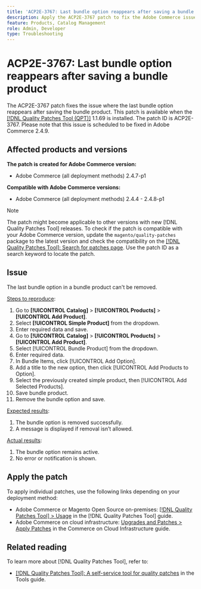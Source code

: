 ```yaml
---
title: 'ACP2E-3767: Last bundle option reappears after saving a bundle product'
description: Apply the ACP2E-3767 patch to fix the Adobe Commerce issue where the last bundle option in a bundle product could not be removed.
feature: Products, Catalog Management
role: Admin, Developer
type: Troubleshooting 
---
```


# ACP2E-3767: Last bundle option reappears after saving a bundle product

The ACP2E-3767 patch fixes the issue where the last bundle option reappears after saving the bundle product. This patch is available when the [[!DNL Quality Patches Tool (QPT)]](/help/tools/quality-patches-tool/quality-patches-tool-to-self-serve-quality-patches.md) 1.1.69 is installed. The patch ID is ACP2E-3767. Please note that this issue is scheduled to be fixed in Adobe Commerce 2.4.9.

## Affected products and versions

**The patch is created for Adobe Commerce version:**

* Adobe Commerce (all deployment methods) 2.4.7-p1

**Compatible with Adobe Commerce versions:**

* Adobe Commerce (all deployment methods) 2.4.4 - 2.4.8-p1

>[!NOTE]
>
>The patch might become applicable to other versions with new [!DNL Quality Patches Tool] releases. To check if the patch is compatible with your Adobe Commerce version, update the `magento/quality-patches` package to the latest version and check the compatibility on the [[!DNL Quality Patches Tool]: Search for patches page](https://experienceleague.adobe.com/tools/commerce-quality-patches/index.html). Use the patch ID as a search keyword to locate the patch.

## Issue

The last bundle option in a bundle product can't be removed.

<u>Steps to reproduce</u>:

1. Go to **[!UICONTROL Catalog]** > **[!UICONTROL Products]** > **[!UICONTROL Add Product]**.
1. Select **[!UICONTROL Simple Product]** from the dropdown.
1. Enter required data and save.
1. Go to **[!UICONTROL Catalog]** > **[!UICONTROL Products]** > **[!UICONTROL Add Product]**.
1. Select [!UICONTROL Bundle Product] from the dropdown.
1. Enter required data.
1. In Bundle Items, click [!UICONTROL Add Option].
1. Add a title to the new option, then click [!UICONTROL Add Products to Option].
1. Select the previously created simple product, then [!UICONTROL Add Selected Products].
1. Save bundle product.
1. Remove the bundle option and save.

<u>Expected results</u>:

1. The bundle option is removed successfully.
1. A message is displayed if removal isn’t allowed.

<u>Actual results</u>:

1. The bundle option remains active.
1. No error or notification is shown.

## Apply the patch

To apply individual patches, use the following links depending on your deployment method:

* Adobe Commerce or Magento Open Source on-premises: [[!DNL Quality Patches Tool] > Usage](/help/tools/quality-patches-tool/usage.md) in the [!DNL Quality Patches Tool] guide.
* Adobe Commerce on cloud infrastructure: [Upgrades and Patches > Apply Patches](https://experienceleague.adobe.com/docs/commerce-cloud-service/user-guide/develop/upgrade/apply-patches.html) in the Commerce on Cloud Infrastructure guide.

## Related reading

To learn more about [!DNL Quality Patches Tool], refer to:

* [[!DNL Quality Patches Tool]: A self-service tool for quality patches](/help/tools/quality-patches-tool/quality-patches-tool-to-self-serve-quality-patches.md) in the Tools guide.
